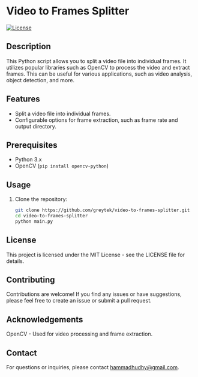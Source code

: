 # Video to Frames Splitter

[![License](https://img.shields.io/badge/License-MIT-blue.svg)](https://opensource.org/licenses/MIT)

## Description

This Python script allows you to split a video file into individual frames. It utilizes popular libraries such as OpenCV to process the video and extract frames. This can be useful for various applications, such as video analysis, object detection, and more.

## Features

- Split a video file into individual frames.
- Configurable options for frame extraction, such as frame rate and output directory.

## Prerequisites

- Python 3.x
- OpenCV (`pip install opencv-python`)

## Usage

1. Clone the repository:

   ```bash
   git clone https://github.com/greytek/video-to-frames-splitter.git
   cd video-to-frames-splitter
   python main.py
   ```
## License
This project is licensed under the MIT License - see the LICENSE file for details.

## Contributing
Contributions are welcome! If you find any issues or have suggestions, please feel free to create an issue or submit a pull request.

## Acknowledgements
OpenCV - Used for video processing and frame extraction.
## Contact
For questions or inquiries, please contact hammadhudhy@gmail.com.


